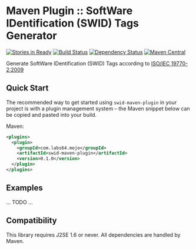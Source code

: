 # Maven Plugin :: SoftWare IDentification (SWID) Tags Generator

[![Stories in Ready](https://badge.waffle.io/Labs64/swid-maven-plugin.svg?label=ready&title=Ready)](http://waffle.io/Labs64/swid-maven-plugin)
[![Build Status](https://travis-ci.org/Labs64/swid-maven-plugin.svg)](https://travis-ci.org/Labs64/swid-maven-plugin)
[![Dependency Status](https://www.versioneye.com/user/projects/54a1b8d614969a371200003d/badge.svg?style=flat)](https://www.versioneye.com/user/projects/54a1b8d614969a371200003d)
[![Maven Central](https://maven-badges.herokuapp.com/maven-central/com.labs64.mojo/swid-maven-plugin/badge.svg?style=flat)](https://maven-badges.herokuapp.com/maven-central/com.labs64.mojo/swid-maven-plugin)

Generate SoftWare IDentification (SWID) Tags according to [ISO/IEC 19770-2:2009](http://www.iso.org/iso/home/store/catalogue_tc/catalogue_detail.htm?csnumber=53670)

## Quick Start

The recommended way to get started using `swid-maven-plugin` in your project is with a plugin management system – the Maven snippet below can be copied and pasted into your build.

Maven:
```xml
<plugins>
  <plugin>
    <groupId>com.labs64.mojo</groupId>
    <artifactId>swid-maven-plugin</artifactId>
    <version>0.1.0</version>
  </plugin>
</plugins>
```

## Examples

... TODO ...

## Compatibility

This library requires J2SE 1.6 or never. All dependencies are handled by Maven.

